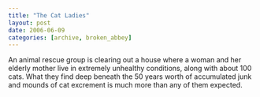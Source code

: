 ```yaml
---
title: "The Cat Ladies"
layout: post
date: 2006-06-09
categories: [archive, broken_abbey]
---
```


An animal rescue group is clearing out a house where a woman and her elderly
mother live in extremely unhealthy conditions, along with about 100 cats. What
they find deep beneath the 50 years worth of accumulated junk and mounds of cat
excrement is much more than any of them expected.

